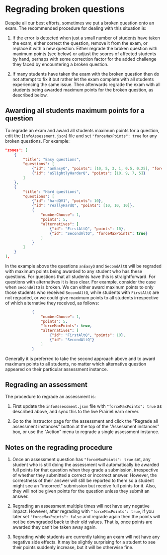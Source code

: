 
# Regrading broken questions

Despite all our best efforts, sometimes we put a broken question onto an exam. The recommended procedure for dealing with this situation is:

1. If the error is detected when just a small number of students have taken the exam, either correct the question, remove it from the exam, or replace it with a new question. Either regrade the broken question with maximum points (see below) or adjust the scores of affected students by hand, perhaps with some correction factor for the added challenge they faced by encountering a broken question.

2. If many students have taken the exam with the broken question then do not attempt to fix it but rather let the exam complete with all students experiencing the same issue. Then afterwards regrade the exam with all students being awarded maximum points for the broken question, as described below.

## Awarding all students maximum points for a question

To regrade an exam and award all students maximum points for a question, edit the [`infoAssessment.json`] file and set `"forceMaxPoints": true` for any broken questions. For example:

```json
"zones": [
    {
        "title": "Easy questions",
        "questions": [
            {"id": "anEasyQ", "points": [10, 5, 3, 1, 0.5, 0.25], "forceMaxPoints": true},
            {"id": "aSlightlyHarderQ", "points": [10, 9, 7, 5]}
        ]
    },
    {
        "title": "Hard questions",
        "questions": [
            {"id": "hardQV1", "points": 10},
            {"id": "reallyHardQ", "points": [10, 10, 10]},
            {
                "numberChoose": 1,
                "points": 5,
                "alternatives": [
                    {"id": "FirstAltQ", "points": 10},
                    {"id": "SecondAltQ", "forceMaxPoints": true}
                ]
            }
        ]
    }
],
```

In the example above the questions `anEasyQ` and `SecondAltQ` will be regraded with maximum points being awarded to any student who has these questions. For questions that all students have this is straightforward. For questions with alternatives it is less clear. For example, consider the case when `SecondAltQ` is broken. We can either award maxinum points to only those students who received `SecondAltQ`, while students with `FirstAltQ` are not regraded, or we could give maximum points to all students irrespective of which alternative they received, as follows:

```json
            {
                "numberChoose": 1,
                "points": 5,
                "forceMaxPoints": true,
                "alternatives": [
                    {"id": "FirstAltQ", "points": 10},
                    {"id": "SecondAltQ"}
                ]
            }
```

Generally it is preferred to take the second approach above and to award maximum points to all students, no matter which alternative question appeared on their particular assessment instance.

## Regrading an assessment

The procedure to regrade an assessment is:

1. First update the `infoAssessment.json` file with `"forceMaxPoints": true` as described above, and sync this to the live PrairieLearn server.

1. Go to the instructor page for the assessment and click the "Regrade all assessment instances" button at the top of the "Assessment instances" box, or use the "Action" menu to regrade a single assessment instance.

## Notes on the regrading procedure

1. Once an assessment question has `"forceMaxPoints": true` set, any student who is still doing the assessment will automatically be awarded full points for that question when they grade a submission, irrespective of whether they submitted a correct or incorrect answer. However, the correctness of their answer will still be reported to them so a student might see an "incorrect" submission but receive full points for it. Also, they will not be given points for the question unless they submit an answer.

1. Regrading an assessment multiple times will not have any negative impact. However, after regrading with `"forceMaxPoints": true`, if you later set `"forceMaxPoints": false` and regrade again then the points will not be downgraded back to their old values. That is, once points are awarded they can't be taken away again.

1. Regrading while students are currently taking an exam will not have any negative side effects. It may be slightly surprising for a student to see their points suddenly increase, but it will be otherwise fine.
